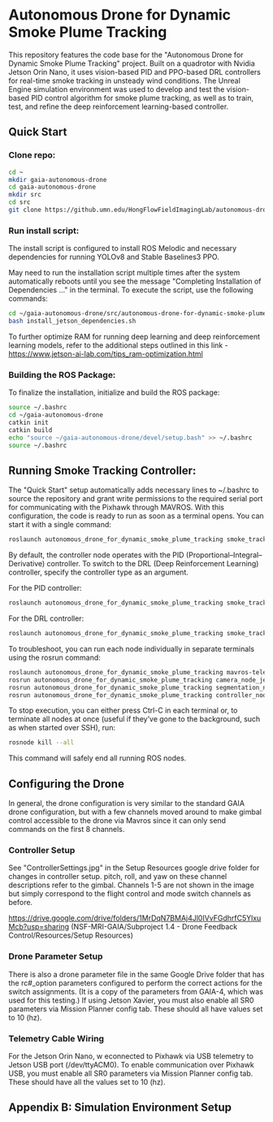 # Autonomous Drone for Dynamic Smoke Plume Tracking
This repository features the code base for the "Autonomous Drone for Dynamic Smoke Plume Tracking" project. Built on a quadrotor with Nvidia Jetson Orin Nano, it uses vision-based PID and PPO-based DRL controllers for real-time smoke tracking in unsteady wind conditions. The Unreal Engine simulation environment was used to develop and test the vision-based PID control algorithm for smoke plume tracking, as well as to train, test, and refine the deep reinforcement learning-based controller.


## Quick Start

### Clone repo:
```bash
cd ~
mkdir gaia-autonomous-drone
cd gaia-autonomous-drone
mkdir src
cd src
git clone https://github.umn.edu/HongFlowFieldImagingLab/autonomous-drone-for-dynamic-smoke-plume-tracking.git
```

### Run install script:

The install script is configured to install ROS Melodic and necessary dependencies for running YOLOv8 and Stable Baselines3 PPO.

May need to run the installation script multiple times after the system automatically reboots until you see the message "Completing Installation of Dependencies ..." in the terminal. To execute the script, use the following commands:
```bash
cd ~/gaia-autonomous-drone/src/autonomous-drone-for-dynamic-smoke-plume-tracking/install_scripts
bash install_jetson_dependencies.sh
```

To further optimize RAM for running deep learning and deep reinforcement learning models, refer to the additional steps outlined in this link - https://www.jetson-ai-lab.com/tips_ram-optimization.html


### Building the ROS Package:
To finalize the installation, initialize and build the ROS package:
```bash
source ~/.bashrc
cd ~/gaia-autonomous-drone
catkin init
catkin build
echo "source ~/gaia-autonomous-drone/devel/setup.bash" >> ~/.bashrc
source ~/.bashrc
```

## Running Smoke Tracking Controller:
The "Quick Start" setup automatically adds necessary lines to ~/.bashrc to source the repository and grant write permissions to the required serial port for communicating with the Pixhawk through MAVROS. With this configuration, the code is ready to run as soon as a terminal opens. You can start it with a single command:
```bash
roslaunch autonomous_drone_for_dynamic_smoke_plume_tracking smoke_track_jetson.launch
```

By default, the controller node operates with the PID (Proportional–Integral–Derivative) controller. To switch to the DRL (Deep Reinforcement Learning) controller, specify the controller type as an argument.

For the PID controller:
```bash
roslaunch autonomous_drone_for_dynamic_smoke_plume_tracking smoke_track_jetson.launch controller:=PID
```
For the DRL controller:
```bash
roslaunch autonomous_drone_for_dynamic_smoke_plume_tracking smoke_track_jetson.launch controller:=DRL
```

To troubleshoot, you can run each node individually in separate terminals using the rosrun command:

```bash
roslaunch autonomous_drone_for_dynamic_smoke_plume_tracking mavros-telem-drone.launch
rosrun autonomous_drone_for_dynamic_smoke_plume_tracking camera_node_jetson.py
rosrun autonomous_drone_for_dynamic_smoke_plume_tracking segmentation_node.py
rosrun autonomous_drone_for_dynamic_smoke_plume_tracking controller_node.py
```

To stop execution, you can either press Ctrl-C in each terminal or, to terminate all nodes at once (useful if they’ve gone to the background, such as when started over SSH), run:

```bash
rosnode kill --all
```
This command will safely end all running ROS nodes.


## Configuring the Drone
In general, the drone configuration is very similar to the standard GAIA drone configuration, but with a few channels moved around to make gimbal control accessible to the drone via Mavros since it can only send commands on the first 8 channels.

### Controller Setup

See "ControllerSettings.jpg" in the Setup Resources google drive folder for changes in controller setup. pitch, roll, and yaw on these channel descriptions refer to the gimbal. Channels 1-5 are not shown in the image but simply correspond to the flight control and mode switch channels as before.

https://drive.google.com/drive/folders/1MrDqN7BMAj4Jl0IVvFGdhrfC5YlxuMcb?usp=sharing (NSF-MRI-GAIA/Subproject 1.4 - Drone Feedback Control/Resources/Setup Resources)

### Drone Parameter Setup
There is also a drone parameter file in the same Google Drive folder that has the rc#_option parameters configured to perform the correct actions for the switch assignments. (It is a copy of the parameters from GAIA-4, which was used for this testing.) If using Jetson Xavier, you must also enable all SR0 parameters via Mission Planner config tab. These should all have values set to 10 (hz).

### Telemetry Cable Wiring

For the Jetson Orin Nano, w econnected to Pixhawk via USB telemetry to Jetson USB port (/dev/ttyACM0). To enable communication over Pixhawk USB, you must enable all SR0 parameters via Mission Planner config tab. These should have all the values set to 10 (hz).


## Appendix B: Simulation Environment Setup


